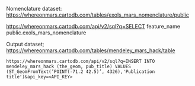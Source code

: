 

Nomenclature dataset:
https://whereonmars.cartodb.com/tables/exols_mars_nomenclature/public

https://whereonmars.cartodb.com/api/v2/sql?q=SELECT feature_name public.exols_mars_nomenclature

Output dataset;
https://whereonmars.cartodb.com/tables/mendeley_mars_hack/table

`https://whereonmars.cartodb.com/api/v2/sql?q=INSERT INTO mendeley_mars_hack (the_geom, pub_title) VALUES (ST_GeomFromText(’POINT(-71.2 42.5)’, 4326),'Publication title')&api_key=<API_KEY>`

